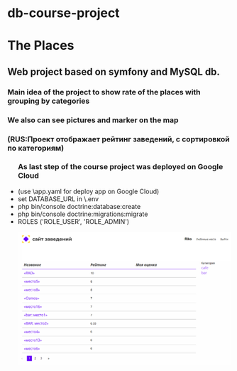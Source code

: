 # db-course-project
 
<h1>The Places</h1>

<h2>Web project based on symfony and MySQL db.</h2>
<h3>Main idea of the project to show rate of the places with grouping by categories</h3>
<h3>We also can see pictures and marker on the map</h3>
<h3>(RUS:Проект отображает рейтинг заведений, с сортировкой по категориям)</h3>
<ul>
<h3>As last step of the course project was deployed on Google Cloud</h3>
 <li>(use \app.yaml for deploy app on Google Cloud)

<li>set DATABASE_URL in \.env
<li>php bin/console doctrine:database:create
<li>php bin/console doctrine:migrations:migrate
<li>ROLES ('ROLE_USER', 'ROLE_ADMIN')
 
![Иллюстрация к проекту](https://github.com/saintriko/db-project/blob/master/places.PNG)
